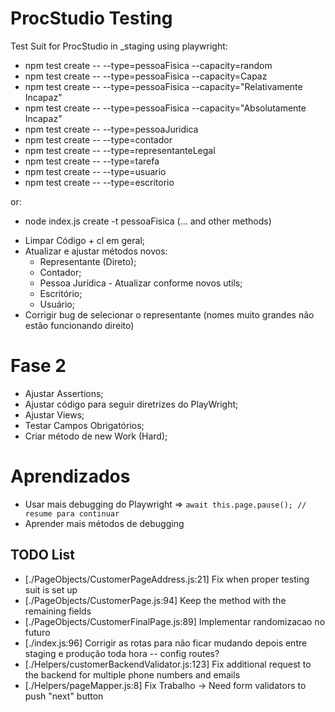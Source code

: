 # ProcStudio Testing 

Test Suit for ProcStudio in _staging using playwright: 
- npm test create -- --type=pessoaFisica --capacity=random
- npm test create -- --type=pessoaFisica --capacity=Capaz
- npm test create -- --type=pessoaFisica --capacity="Relativamente Incapaz" 
- npm test create -- --type=pessoaFisica --capacity="Absolutamente Incapaz"
- npm test create -- --type=pessoaJuridica
- npm test create -- --type=contador
- npm test create -- --type=representanteLegal
- npm test create -- --type=tarefa
- npm test create -- --type=usuario
- npm test create -- --type=escritorio

or: 

- node index.js create -t pessoaFisica (... and other methods)

<!-- - Arrumar "Senha do INSS" -->
<!-- - Aguardar alterações do front => `+` e `download` -->
<!-- - Terminar Sistema: Helpers + API Requests para comparar Front com Back + Docs -->
<!-- - Corrigir parâmetros; -->
<!-- - Adicionar emails e telefones adicionais (+); -->
<!-- - Aguardar autoatribuição do representante; -->
<!-- - Desativar IA Methods; -->
<!-- - Download direto da Aws => Desativar; -->
<!-- - Mamoth => Desativar até ser necessário IA e comparação;  -->
<!-- - Adicionar mais tempo de espera para API do CEP;  -->
- Limpar Código + cl em geral;
- Atualizar e ajustar métodos novos: 
    - Representante (Direto); 
    - Contador; 
    - Pessoa Jurídica - Atualizar conforme novos utils; 
    - Escritório;
    - Usuário; 
- Corrigir bug de selecionar o representante (nomes muito grandes não estão funcionando direito)

# Fase 2
- Ajustar Assertions;
- Ajustar código para seguir diretrizes do PlayWright;
- Ajustar Views;
- Testar Campos Obrigatórios;
- Criar método de new Work (Hard);

# Aprendizados
- Usar mais debugging do Playwright => `await this.page.pause(); // resume para continuar`
- Aprender mais métodos de debugging

## TODO List

- [./PageObjects/CustomerPageAddress.js:21]     Fix when proper testing suit is set up
- [./PageObjects/CustomerPage.js:94]     Keep the method with the remaining fields
- [./PageObjects/CustomerFinalPage.js:89]     Implementar randomizacao no futuro 
- [./index.js:96]         Corrigir as rotas para não ficar mudando depois entre staging e produção toda hora -- config routes? 
- [./Helpers/customerBackendValidator.js:123]     Fix additional request to the backend for multiple phone numbers and emails
- [./Helpers/pageMapper.js:8] Fix Trabalho -> Need form validators to push "next" button
